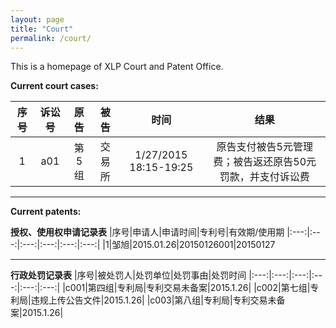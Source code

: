 ```yaml
---
layout: page
title: "Court"
permalink: /court/
---
```


This is a homepage of XLP Court and Patent Office.


**Current court cases:**

|序号|诉讼号|原告|被告|时间|结果|
|:---:|:---:|:---:|:---:|:---:|:---:|
|1	|a01	|第5组	|交易所	|1/27/2015 18:15-19:25	|原告支付被告5元管理费；被告返还原告50元罚款，并支付诉讼费



----------



**Current patents:**




**授权、使用权申请记录表**
|序号|申请人|申请时间|专利号|有效期/使用期
|:---:|:---:|:---:|:---:|:---:|:---:|
|1|邹旭|2015.01.26|20150126001|20150127


----------


**行政处罚记录表**
|序号|被处罚人|处罚单位|处罚事由|处罚时间
|:---:|:---:|:---:|:---:|:---:|:---:|
|c001|第四组|专利局|专利交易未备案|2015.1.26|
|c002|第七组|专利局|违规上传公告文件|2015.1.26|
|c003|第八组|专利局|专利交易未备案|2015.1.26|

